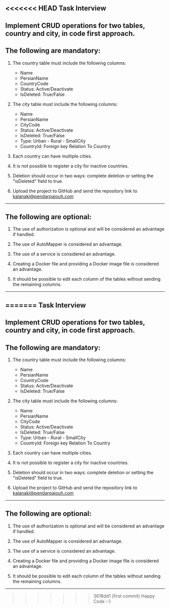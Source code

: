 <<<<<<< HEAD
Task Interview
------------------------------------------------------------------------------------------------------
Implement CRUD operations for two tables, country and city, in code first approach.
------------------------------------------------------------------------------------------------------


The following are mandatory:
------------------------------------------------------------------------------------------------------
1. The country table must include the following columns:
   - Name
   - PersianName
   - CountryCode
   - Status: Active/Deactivate
   - IsDeleted: True/False

2. The city table must include the following columns:
   - Name
   - PersianName
   - CityCode
   - Status: Active/Deactivate
   - IsDeleted: True/False
   - Type: Urban - Rural - SmallCity
   - CountryId: Foreign key Relation To Country 

3. Each country can have multiple cities.

4. It is not possible to register a city for inactive countries.

5. Deletion should occur in two ways: complete deletion or setting the "isDeleted" field to true.

6. Upload the project to GitHub and send the repository link to kalanaki@pendarpajouh.com
------------------------------------------------------------------------------------------------------



The following are optional:
------------------------------------------------------------------------------------------------------
1. The use of authorization is optional and will be considered an advantage if handled.

2. The use of AutoMapper is considered an advantage.

3. The use of a service is considered an advantage.

4. Creating a Docker file and providing a Docker image file is considered an advantage.

5. It should be possible to edit each column of the tables without sending the remaining columns.
------------------------------------------------------------------------------------------------------



=======
Task Interview
------------------------------------------------------------------------------------------------------
Implement CRUD operations for two tables, country and city, in code first approach.
------------------------------------------------------------------------------------------------------


The following are mandatory:
------------------------------------------------------------------------------------------------------
1. The country table must include the following columns:
   - Name
   - PersianName
   - CountryCode
   - Status: Active/Deactivate
   - IsDeleted: True/False

2. The city table must include the following columns:
   - Name
   - PersianName
   - CityCode
   - Status: Active/Deactivate
   - IsDeleted: True/False
   - Type: Urban - Rural - SmallCity
   - CountryId: Foreign key Relation To Country 

3. Each country can have multiple cities.

4. It is not possible to register a city for inactive countries.

5. Deletion should occur in two ways: complete deletion or setting the "isDeleted" field to true.

6. Upload the project to GitHub and send the repository link to kalanaki@pendarpajouh.com
------------------------------------------------------------------------------------------------------



The following are optional:
------------------------------------------------------------------------------------------------------
1. The use of authorization is optional and will be considered an advantage if handled.

2. The use of AutoMapper is considered an advantage.

3. The use of a service is considered an advantage.

4. Creating a Docker file and providing a Docker image file is considered an advantage.

5. It should be possible to edit each column of the tables without sending the remaining columns.
------------------------------------------------------------------------------------------------------



>>>>>>> 3618dd1 (first commit)
Happy Code :-)